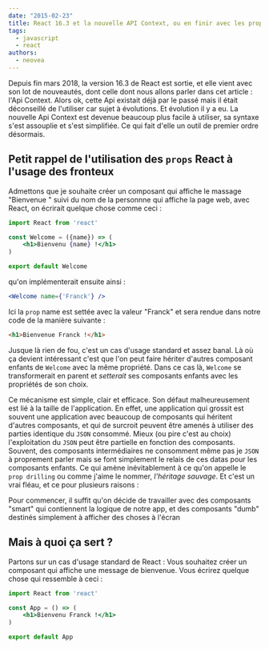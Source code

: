 ```yaml
---
date: "2015-02-23"
title: React 16.3 et la nouvelle API Context, ou en finir avec les props sauvages
tags:
  - javascript
  - react
authors:
  - neovea
---
```


Depuis fin mars 2018, la version 16.3 de React est sortie, et elle vient avec son lot de nouveautés, dont celle dont nous allons parler dans cet article : l'Api Context. Alors ok, cette Api existait déjà par le passé mais il était déconseillé de l'utiliser car sujet à évolutions. Et évolution il y a eu.
La nouvelle Api Context est devenue beaucoup plus facile à utiliser, sa syntaxe s'est assouplie et s'est simplifiée. Ce qui fait d'elle un outil de premier ordre désormais.
## Petit rappel de l'utilisation des `props` React à l'usage des fronteux
Admettons que je souhaite créer un composant qui affiche le massage "Bienvenue " suivi du nom de la personnne qui affiche la page web, avec React, on écrirait quelque chose comme ceci :
```jsx
import React from 'react'

const Welcome = ({name}) => (
	<h1>Bienvenu {name} !</h1>
)

export default Welcome
```
qu'on implémenterait ensuite ainsi :
```jsx
<Welcome name={'Franck'} />
```
Ici la `prop` name est settée avec la valeur "Franck" et sera rendue dans notre code de la manière suivante :
```html
<h1>Bienvenue Franck !</h1>
```
Jusque là rien de fou, c'est un cas d'usage standard et assez banal.
Là où ça devient intéressant c'est que l'on peut faire hériter d'autres composant enfants de `Welcome` avec la même propriété. Dans ce cas là, `Welcome` se transformerait en parent et *setterait* ses composants enfants avec les propriétés de son choix.

Ce mécanisme est simple, clair et efficace. Son défaut malheureusement est lié à la taille de l'application. En effet, une application qui grossit est souvent une application avec beaucoup de composants qui héritent d'autres composants, et qui de surcroit peuvent être amenés à utiliser des parties identique du `JSON` consommé. Mieux (ou pire c'est au choix) l'exploitation du `JSON` peut être partielle en fonction des composants. Souvent, des composants intermédiaires ne consomment même pas je `JSON` à proprement parler mais se font simplement le relais de ces datas pour les composants enfants. Ce qui amène inévitablement à ce qu'on appelle le `prop drilling` ou comme j'aime le nommer, *l'héritage sauvage*. Et c'est un vrai fléau, et ce pour plusieurs raisons :

Pour commencer, il suffit qu'on décide de travailler avec des composants "smart" qui contiennent la logique de notre app, et des composants "dumb" destinés simplement à afficher des choses à l'écran



## Mais à quoi ça sert ?
Partons sur un cas d'usage standard de React : Vous souhaitez créer un composant qui affiche une message de bienvenue. Vous écrirez quelque chose qui ressemble à ceci :
```jsx
import React from 'react'

const App = () => (
	<h1>Bienvenu Franck !</h1>
)

export default App
```


